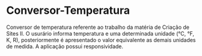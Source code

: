 # Conversor-Temperatura
Conversor de temperatura referente ao trabalho da matéria de Criação de Sites II. O usurário informa temperatura e uma determinada unidade (°C, °F, K, R), posteriormente é apresentado o valor equivalente as demais unidades de medida. A aplicação possui responsividade.

